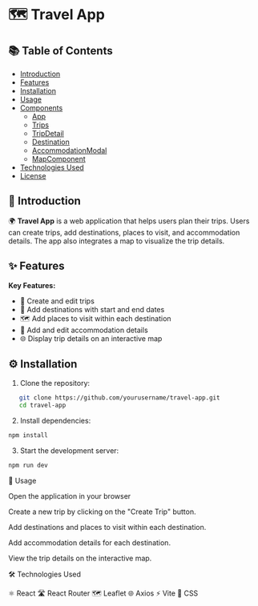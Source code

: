 # 🗺️ Travel App

## 📚 Table of Contents

- [Introduction](#introduction)
- [Features](#features)
- [Installation](#installation)
- [Usage](#usage)
- [Components](#components)
  - [App](#app)
  - [Trips](#trips)
  - [TripDetail](#tripdetail)
  - [Destination](#destination)
  - [AccommodationModal](#accommodationmodal)
  - [MapComponent](#mapcomponent)
- [Technologies Used](#technologies-used)
- [License](#license)

## 🌟 Introduction

🌍 **Travel App** is a web application that helps users plan their trips. Users can create trips, add destinations, places to visit, and accommodation details. The app also integrates a map to visualize the trip details.

## ✨ Features

**Key Features:**
- 📝 Create and edit trips
- 📍 Add destinations with start and end dates
- 🗺️ Add places to visit within each destination
- 🏨 Add and edit accommodation details
- 🌐 Display trip details on an interactive map

## ⚙️ Installation

1. Clone the repository:
```bash
   git clone https://github.com/yourusername/travel-app.git
   cd travel-app
```
2. Install dependencies:
```bash
npm install
```
3. Start the development server:
```bash
npm run dev
```

🚀 Usage

Open the application in your browser

Create a new trip by clicking on the "Create Trip" button.

Add destinations and places to visit within each destination.

Add accommodation details for each destination.

View the trip details on the interactive map.

🛠️ Technologies Used

⚛️ React
🛣️ React Router
🗺️ Leaflet
🌐 Axios
⚡ Vite
🎨 CSS
